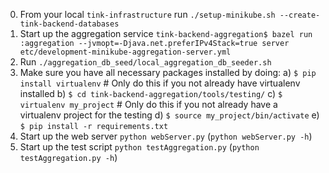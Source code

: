 0. From your local `tink-infrastructure` run `./setup-minikube.sh --create-tink-backend-databases`
1. Start up the aggregation service `tink-backend-aggregation$ bazel run :aggregation --jvmopt=-Djava.net.preferIPv4Stack=true server etc/development-minikube-aggregation-server.yml`
2. Run `./aggregation_db_seed/local_aggregation_db_seeder.sh`
3. Make sure you have all necessary packages installed by doing:
	a) `$ pip install virtualenv` # Only do this if you not already have virtualenv installed
	b) `$ cd tink-backend-aggregation/tools/testing/`
	c) `$ virtualenv my_project` # Only do this if you not already have a virtualenv project for the testing
	d) `$ source my_project/bin/activate`
	e) `$ pip install -r requirements.txt`
4. Start up the web server `python webServer.py` (`python webServer.py -h`)
5. Start up the test script `python testAggregation.py` (`python testAggregation.py -h`)
